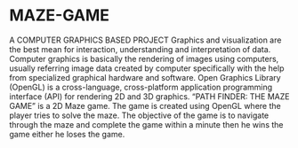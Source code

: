 # MAZE-GAME
A COMPUTER GRAPHICS BASED PROJECT
Graphics and visualization are the best mean for interaction, understanding and interpretation of data. 
Computer graphics is basically the rendering of images using computers, usually referring image data created by computer specifically with the help from specialized graphical hardware and software. 
Open Graphics Library (OpenGL) is a cross-language, cross-platform application programming interface (API) for rendering 2D and 3D graphics. “PATH FINDER: THE MAZE GAME” is a 2D Maze game.
The game is created using OpenGL where the player tries to solve the maze.
The objective of the game is to navigate through the maze and complete the game within a minute then he wins the game either he loses the game.
